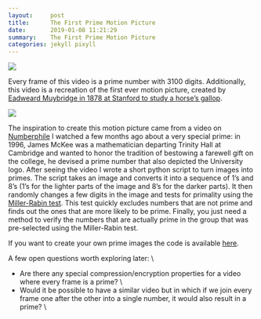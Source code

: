 ```yaml
---
layout:     post
title:      The First Prime Motion Picture
date:       2019-01-08 11:21:29
summary:    The First Prime Motion Picture
categories: jekyll pixyll
---
```


![](https://i.imgur.com/Bq6NeVp.gif)

Every frame of this video is a prime number with 3100 digits. Additionally, this video is a recreation of the first ever motion picture, created by [Eadweard Muybridge in 1878 at Stanford to study a horse’s gallop](https://en.wikipedia.org/wiki/Eadweard_Muybridge). 

![](https://upload.wikimedia.org/wikipedia/commons/thumb/d/d2/The_Horse_in_Motion_high_res.jpg/2880px-The_Horse_in_Motion_high_res.jpg)


The inspiration to create this motion picture came from a video on [Numberphile](https://www.youtube.com/watch?v=fQQ8IiTWHhg) I watched a few months ago about a very special prime: in 1996, James McKee was a mathematician departing Trinity Hall at Cambridge and wanted to honor the tradition of bestowing a farewell gift on the college, he devised a prime number that also depicted the University logo. After seeing the video I wrote a short python script to turn images into primes. The script takes an image and converts it into a sequence of 1’s and 8’s (1’s for the lighter parts of the image and 8’s for the darker parts). It then randomly changes a few digits in the image and tests for primality using the [Miller-Rabin test](https://en.wikipedia.org/wiki/Miller%E2%80%93Rabin_primality_test). This test quickly excludes numbers that are not prime and finds out the ones that are more likely to be prime. Finally, you just need a method to verify the numbers that are actually prime in the group that was pre-selected using the Miller-Rabin test. 

If you want to create your own prime images the code is available [here](https://www.github.com).

A few open questions worth exploring later:
\\
- Are there any special compression/encryption properties for a video where every frame is a prime?
\\
- Would it be possible to have a similar video but in which if we join every frame one after the other into a single number, it would also result in a prime?
\\
<!-- I searched a bit online and this also seems to be the first ever motion picture made solely with prime numbers :)  -->
